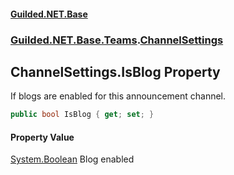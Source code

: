 #### [Guilded.NET.Base](Guilded_NET_Base.md 'Guilded.NET.Base')
### [Guilded.NET.Base.Teams](Guilded_NET_Base.md#Guilded_NET_Base_Teams 'Guilded.NET.Base.Teams').[ChannelSettings](ChannelSettings.md 'Guilded.NET.Base.Teams.ChannelSettings')
## ChannelSettings.IsBlog Property
If blogs are enabled for this announcement channel.  
```csharp
public bool IsBlog { get; set; }
```
#### Property Value
[System.Boolean](https://docs.microsoft.com/en-us/dotnet/api/System.Boolean 'System.Boolean')
Blog enabled
